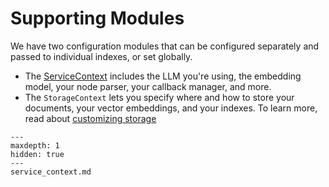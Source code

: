 # Supporting Modules

We have two configuration modules that can be configured separately and passed to individual indexes, or set globally.

- The [ServiceContext](service_context.md) includes the LLM you're using, the embedding model, your node parser, your callback manager, and more.
- The `StorageContext` lets you specify where and how to store your documents, your vector embeddings, and your indexes. To learn more, read about [customizing storage](/module_guides/storing/customization.md)

```{toctree}
---
maxdepth: 1
hidden: true
---
service_context.md
```
